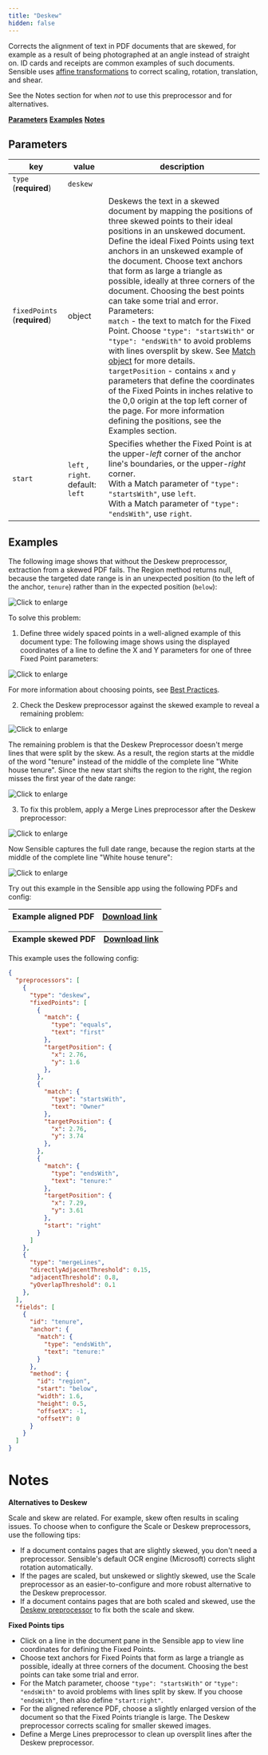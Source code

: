 ```yaml
---
title: "Deskew"
hidden: false
---
```


Corrects the alignment of text in PDF documents that are skewed, for example as a result of being  photographed at an angle instead of straight on. ID cards and receipts are common examples of such documents. Sensible uses [affine transformations](https://homepages.inf.ed.ac.uk/rbf/HIPR2/affine.htm) to correct scaling, rotation, translation, and shear. 

See the Notes section for when *not* to use this preprocessor and for alternatives.  

[**Parameters**](doc:deskew#parameters)
[**Examples**](doc:deskew#examples)
[**Notes**](doc:deskew#notes)

Parameters
----

| key                       | value   | description                                                      |
| ------------------------- | ------ | ------------------------------------------------------------ |
| `type` (**required**)     | `deskew` |                                                    |
| `fixedPoints` (**required**) | object | Deskews the text in a skewed document by mapping the positions of three skewed points to their ideal positions in an unskewed document. Define the ideal Fixed Points using text anchors in an unskewed example of the document. Choose text anchors that form as large a triangle as possible, ideally at three corners of the document. Choosing the best points can take some trial and error. <br/>Parameters:<br/>`match` - the text to match for the Fixed Point. Choose `"type": "startsWith"`  or `"type": "endsWith"` to avoid problems with lines oversplit by skew. See [Match object](docs:match-object) for more details.<br/>`targetPosition` - contains  `x` and  `y` parameters that define the coordinates of the Fixed Points in inches relative to the 0,0 origin at the top left corner of the page. For more information defining the positions, see the Examples section. |
| `start` | `left` , `right`. default: `left` | Specifies whether the Fixed Point is at the upper-*left* corner of the anchor line's boundaries, or the upper-*right* corner. <br/>With a Match parameter of `"type": "startsWith"`, use `left`.<br/>With a Match parameter of `"type": "endsWith"`, use `right`. |

Examples
----

The following image shows that without the Deskew preprocessor, extraction from a skewed PDF fails. The Region method returns null, because the targeted date range is in an unexpected position (to the left of the anchor, `tenure`) rather than in the expected position (`below`):

![Click to enlarge](https://raw.githubusercontent.com/sensible-hq/sensible-docs/main/readme-sync/assets/v0/images/final/deskew_1.png)

To solve this problem:

1. Define three widely spaced points in a well-aligned example of this document type: The following image shows using the displayed coordinates of a line to define the X and Y parameters for one of three Fixed Point parameters:

![Click to enlarge](https://raw.githubusercontent.com/sensible-hq/sensible-docs/main/readme-sync/assets/v0/images/final/deskew_2.png)

For more information about choosing points, see [Best Practices](doc:deskew#best-practices).


2. Check the Deskew preprocessor against the skewed example to reveal a remaining problem:

![Click to enlarge](https://raw.githubusercontent.com/sensible-hq/sensible-docs/main/readme-sync/assets/v0/images/final/deskew_3.png)

The remaining problem is that the Deskew Preprocessor  doesn't merge lines that were split by the skew. As a result, the region starts at the middle of the word "tenure" instead of the middle of the complete line "White house tenure". Since the new start shifts the region to the right, the region misses the first year of the date range:

![Click to enlarge](https://raw.githubusercontent.com/sensible-hq/sensible-docs/main/readme-sync/assets/v0/images/final/deskew_5.png)



3. To fix this problem, apply a Merge Lines preprocessor after the Deskew preprocessor: 

![Click to enlarge](https://raw.githubusercontent.com/sensible-hq/sensible-docs/main/readme-sync/assets/v0/images/final/deskew_4.png)

Now Sensible captures the full date range, because the region starts at the middle of the complete line "White house tenure": 

![Click to enlarge](https://raw.githubusercontent.com/sensible-hq/sensible-docs/main/readme-sync/assets/v0/images/final/deskew_6.png)

Try out this example in the Sensible app using the following PDFs and config:

| Example aligned  PDF | [Download link](https://raw.githubusercontent.com/sensible-hq/sensible-docs/main/readme-sync/assets/v0/pdfs/deskew_1.pdf) |
| -------------------- | ------------------------------------------------------------ |

| Example skewed PDF | [Download link](https://raw.githubusercontent.com/sensible-hq/sensible-docs/main/readme-sync/assets/v0/pdfs/deskew_2.pdf) |
| -------------------- | ------------------------------------------------------------ |

This example uses the following config:

```json
{
  "preprocessors": [
    {
      "type": "deskew",
      "fixedPoints": [
        {
          "match": {
            "type": "equals",
            "text": "first"
          },
          "targetPosition": {
            "x": 2.76,
            "y": 1.6
          },
        },
        {
          "match": {
            "type": "startsWith",
            "text": "Owner"
          },
          "targetPosition": {
            "x": 2.76,
            "y": 3.74
          },
        },
        {
          "match": {
            "type": "endsWith",
            "text": "tenure:"
          },
          "targetPosition": {
            "x": 7.29,
            "y": 3.61
          },
          "start": "right"
        }
      ]
    },    
    {
      "type": "mergeLines",
      "directlyAdjacentThreshold": 0.15,
      "adjacentThreshold": 0.8,
      "yOverlapThreshold": 0.1
    },
  ],
  "fields": [
    {
      "id": "tenure",
      "anchor": {
        "match": {
          "type": "endsWith",
          "text": "tenure:"
        }
      },
      "method": {
        "id": "region",
        "start": "below",
        "width": 1.6,
        "height": 0.5,
        "offsetX": -1,
        "offsetY": 0
      }
    }
  ]
}
```


Notes
====

**Alternatives to Deskew**

Scale and skew are related. For example, skew often results in scaling issues. To choose when to configure the Scale or Deskew preprocessors, use the following tips:

- If a document contains pages that are slightly skewed, you don't need a preprocessor. Sensible's default OCR engine (Microsoft) corrects slight rotation automatically.
- If the pages are scaled, but unskewed or slightly skewed, use the Scale preprocessor as an easier-to-configure and more robust alternative to the Deskew preprocessor.
- If a document contains pages that are both scaled and skewed, use the [Deskew preprocessor](doc:deskew) to fix both the scale and skew.



**Fixed Points tips**

- Click on a line in the document pane in the Sensible app to view line coordinates for defining the Fixed Points.
- Choose text anchors for Fixed Points that form as large a triangle as possible, ideally at three corners of the document. Choosing the best points can take some trial and error. 
- For the Match parameter, choose `"type": "startsWith"` or `"type": "endsWith"` to avoid problems with lines split by skew. If you choose `"endsWith"`, then also define `"start:right"`.
- For the aligned reference PDF, choose a slightly enlarged version of the document so that the Fixed Points triangle is large. The Deskew preprocessor corrects scaling for smaller skewed images.
- Define a Merge Lines preprocessor to clean up oversplit lines after the Deskew preprocessor. 







